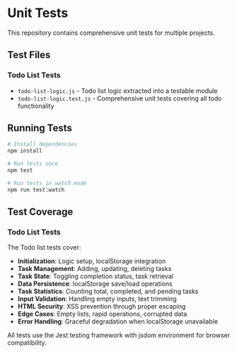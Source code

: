 # Unit Tests

This repository contains comprehensive unit tests for multiple projects.

## Test Files

### Todo List Tests
- `todo-list-logic.js` - Todo list logic extracted into a testable module
- `todo-list-logic.test.js` - Comprehensive unit tests covering all todo functionality

## Running Tests

```bash
# Install dependencies
npm install

# Run tests once
npm test

# Run tests in watch mode
npm run test:watch
```

## Test Coverage

### Todo List Tests
The Todo list tests cover:

- **Initialization**: Logic setup, localStorage integration
- **Task Management**: Adding, updating, deleting tasks
- **Task State**: Toggling completion status, task retrieval
- **Data Persistence**: localStorage save/load operations
- **Task Statistics**: Counting total, completed, and pending tasks
- **Input Validation**: Handling empty inputs, text trimming
- **HTML Security**: XSS prevention through proper escaping
- **Edge Cases**: Empty lists, rapid operations, corrupted data
- **Error Handling**: Graceful degradation when localStorage unavailable

All tests use the Jest testing framework with jsdom environment for browser compatibility.